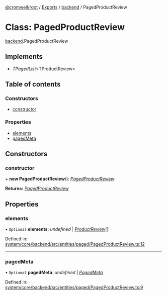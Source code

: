 [@cromwell/root](../README.md) / [Exports](../modules.md) / [backend](../modules/backend.md) / PagedProductReview

# Class: PagedProductReview

[backend](../modules/backend.md).PagedProductReview

## Implements

* *TPagedList*<TProductReview\>

## Table of contents

### Constructors

- [constructor](backend.pagedproductreview.md#constructor)

### Properties

- [elements](backend.pagedproductreview.md#elements)
- [pagedMeta](backend.pagedproductreview.md#pagedmeta)

## Constructors

### constructor

\+ **new PagedProductReview**(): [*PagedProductReview*](backend.pagedproductreview.md)

**Returns:** [*PagedProductReview*](backend.pagedproductreview.md)

## Properties

### elements

• `Optional` **elements**: *undefined* \| [*ProductReview*](backend.productreview.md)[]

Defined in: [system/core/backend/src/entities/paged/PagedProductReview.ts:12](https://github.com/CromwellCMS/Cromwell/blob/b0001b2/system/core/backend/src/entities/paged/PagedProductReview.ts#L12)

___

### pagedMeta

• `Optional` **pagedMeta**: *undefined* \| [*PagedMeta*](backend.pagedmeta.md)

Defined in: [system/core/backend/src/entities/paged/PagedProductReview.ts:9](https://github.com/CromwellCMS/Cromwell/blob/b0001b2/system/core/backend/src/entities/paged/PagedProductReview.ts#L9)
